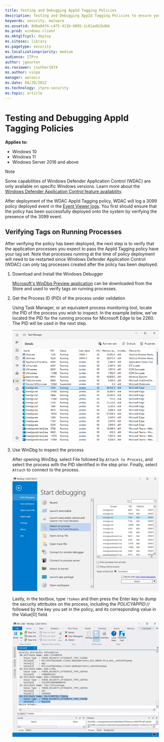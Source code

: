 ```yaml
---
title: Testing and Debugging AppId Tagging Policies
description: Testing and Debugging AppId Tagging Policies to ensure your policies are deployed successfully.
keywords: security, malware
ms.assetid: 8d6e0474-c475-411b-b095-1c61adb2bdbb
ms.prod: windows-client
ms.mktglfcycl: deploy
ms.sitesec: library
ms.pagetype: security
ms.localizationpriority: medium
audience: ITPro
author: jgeurten
ms.reviewer: jsuther1974
ms.author: vinpa
manager: aaroncz
ms.date: 04/29/2022
ms.technology: itpro-security
ms.topic: article
---
```


# Testing and Debugging AppId Tagging Policies

**Applies to:**

- Windows 10
- Windows 11
- Windows Server 2016 and above

> [!NOTE]
> Some capabilities of Windows Defender Application Control (WDAC) are only available on specific Windows versions. Learn more about the [Windows Defender Application Control feature availability](../feature-availability.md).

After deployment of the WDAC AppId Tagging policy, WDAC will log a 3099 policy deployed event in the [Event Viewer logs](../event-id-explanations.md). You first should ensure that the policy has been successfully deployed onto the system by verifying the presence of the 3099 event. 

## Verifying Tags on Running Processes

After verifying the policy has been deployed, the next step is to verify that the application processes you expect to pass the AppId Tagging policy have your tag set. Note that processes running at the time of policy deployment will need to be restarted since Windows Defender Application Control (WDAC) can only tag processes created after the policy has been deployed. 

1. Download and Install the Windows Debugger 

	[Microsoft's WinDbg Preview application](https://www.microsoft.com/store/productId/9PGJGD53TN86) can be downloaded from the Store and used to verify tags on running processes. 

2. Get the Process ID (PID) of the process under validation

	Using Task Manager, or an equivalent process monitoring tool, locate the PID of the process you wish to inspect. In the example below, we've located the PID for the running process for Microsoft Edge to be 2260. The PID will be used in the next step. 

	![Using Task Manager to locate the process ID - PID.](../images/appid-pid-task-mgr.png)

3. Use WinDbg to inspect the process

	After opening WinDbg. select File followed by `Attach to Process`, and select the process with the PID identified in the step prior. Finally, select `Attach` to connect to the process. 

	![Attach to the process using WinDbg.](../images/appid-pid-windbg.png)

	Lastly, in the textbox, type `!token` and then press the Enter key to dump the security attributes on the process, including the _POLICYAPPID://_ followed by the key you set in the policy, and its corresponding value in the Value[0] field.

	![Dump the security attributes on the process using WinDbg.](../images/appid-pid-windbg-token.png)